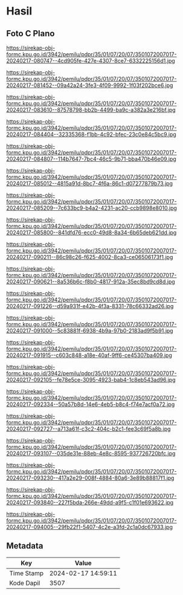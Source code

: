 # Hasil

## Foto C Plano

https://sirekap-obj-formc.kpu.go.id/3942/pemilu/pdpr/35/01/07/20/07/3501072007017-20240217-080747--4cd905fe-427e-4307-8ce7-6332225156d1.jpg

https://sirekap-obj-formc.kpu.go.id/3942/pemilu/pdpr/35/01/07/20/07/3501072007017-20240217-081452--09a42a24-3fe3-4f09-9992-1f03f202bce6.jpg

https://sirekap-obj-formc.kpu.go.id/3942/pemilu/pdpr/35/01/07/20/07/3501072007017-20240217-083610--87578798-bb2b-4499-ba9c-a382a3e216bf.jpg

https://sirekap-obj-formc.kpu.go.id/3942/pemilu/pdpr/35/01/07/20/07/3501072007017-20240217-084404--32335368-f1bb-4c92-bfec-23c0e84c5bc9.jpg

https://sirekap-obj-formc.kpu.go.id/3942/pemilu/pdpr/35/01/07/20/07/3501072007017-20240217-084807--114b7647-7bc4-46c5-9b71-bba470b46e09.jpg

https://sirekap-obj-formc.kpu.go.id/3942/pemilu/pdpr/35/01/07/20/07/3501072007017-20240217-085012--4815a91d-8bc7-4f6a-86c1-d07277879b73.jpg

https://sirekap-obj-formc.kpu.go.id/3942/pemilu/pdpr/35/01/07/20/07/3501072007017-20240217-085209--7c633bc9-b4a2-4231-ac20-ccb9898e8010.jpg

https://sirekap-obj-formc.kpu.go.id/3942/pemilu/pdpr/35/01/07/20/07/3501072007017-20240217-085800--841dfd76-ecc0-49d8-8a34-6b65deb621dd.jpg

https://sirekap-obj-formc.kpu.go.id/3942/pemilu/pdpr/35/01/07/20/07/3501072007017-20240217-090211--86c98c26-f625-4002-8ca3-ce06506173f1.jpg

https://sirekap-obj-formc.kpu.go.id/3942/pemilu/pdpr/35/01/07/20/07/3501072007017-20240217-090621--8a536b6c-f8b0-4817-912a-35ec8bd9cd8d.jpg

https://sirekap-obj-formc.kpu.go.id/3942/pemilu/pdpr/35/01/07/20/07/3501072007017-20240217-091226--d59a931f-e42b-4f3a-8331-78c66332ad26.jpg

https://sirekap-obj-formc.kpu.go.id/3942/pemilu/pdpr/35/01/07/20/07/3501072007017-20240217-091000--5c83881f-6938-4b9a-97b0-2183ad9f5b91.jpg

https://sirekap-obj-formc.kpu.go.id/3942/pemilu/pdpr/35/01/07/20/07/3501072007017-20240217-091915--c603c848-a18e-40af-9ff6-ce45307ba409.jpg

https://sirekap-obj-formc.kpu.go.id/3942/pemilu/pdpr/35/01/07/20/07/3501072007017-20240217-092105--fe78e5ce-3095-4923-bab4-1c8eb543ad96.jpg

https://sirekap-obj-formc.kpu.go.id/3942/pemilu/pdpr/35/01/07/20/07/3501072007017-20240217-092334--50a57b8d-14e6-4eb5-b8c4-f74e7acf0a72.jpg

https://sirekap-obj-formc.kpu.go.id/3942/pemilu/pdpr/35/01/07/20/07/3501072007017-20240217-092727--a713a61f-c3c2-404c-b2c1-fee3c69f5a8b.jpg

https://sirekap-obj-formc.kpu.go.id/3942/pemilu/pdpr/35/01/07/20/07/3501072007017-20240217-093107--035de31e-88eb-4e8c-8595-937726720bfc.jpg

https://sirekap-obj-formc.kpu.go.id/3942/pemilu/pdpr/35/01/07/20/07/3501072007017-20240217-093230--417a2e29-008f-4884-80a6-3e89b88817f1.jpg

https://sirekap-obj-formc.kpu.go.id/3942/pemilu/pdpr/35/01/07/20/07/3501072007017-20240217-093840--227f5bda-266e-49dd-a9f5-c1f01e693622.jpg

https://sirekap-obj-formc.kpu.go.id/3942/pemilu/pdpr/35/01/07/20/07/3501072007017-20240217-094005--29fb22f1-5407-4c2e-a3fd-2c1a0dc67933.jpg


## Metadata

| Key        | Value               |
| ---------- | ------------------- |
| Time Stamp | 2024-02-17 14:59:11 |
| Kode Dapil | 3507                |



